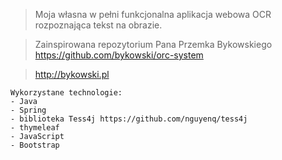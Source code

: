 > Moja własna w pełni funkcjonalna aplikacja webowa OCR rozpoznająca tekst na obrazie.

> Zainspirowana repozytorium Pana Przemka Bykowskiego https://github.com/bykowski/orc-system

> http://bykowski.pl

```
Wykorzystane technologie:
- Java
- Spring
- biblioteka Tess4j https://github.com/nguyenq/tess4j
- thymeleaf
- JavaScript
- Bootstrap
```


